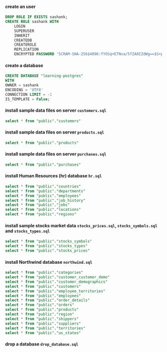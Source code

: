 #### create an user
```sql
DROP ROLE IF EXISTS sashank;
CREATE ROLE sashank WITH
    LOGIN
    SUPERUSER
    INHERIT
    CREATEDB
    CREATEROLE
    REPLICATION
    ENCRYPTED PASSWORD 'SCRAM-SHA-256$4096:fYOSq+ETNva/5fZA0IZdWg==$S+pTvjt2RlsvKL9Oyu4/JtmeCr9kMYna/vJlF3qKo/s=:sJ1XIwU559BGDg/xVsUiRMNAYpbEB4sIDADzi/NSOE0=';
```

#### create a database
```sql
CREATE DATABASE "learning-postgres"
WITH
OWNER = sashank
ENCODING = 'UTF8'
CONNECTION LIMIT = -1
IS_TEMPLATE = False;
```

#### install sample data files on server `customers.sql`
```sql
select * from "public"."customers"
```

#### install sample data files on server `products.sql`
```sql
select * from "public"."products"
```

#### install sample data files on server `purchases.sql`
```sql
select * from "public"."purchases"
```

#### install Human Resources (hr) database `hr.sql`
```sql
select * from "public"."countries"
select * from "public"."departments"
select * from "public"."employees"
select * from "public"."job_history"
select * from "public"."jobs"
select * from "public"."locations"
select * from "public"."regions"
```

#### install sample stocks market data `stocks_prices.sql`, `stocks_symbols.sql` and `stocks_types.sql`
```sql
select * from "public"."stocks_symbols"
select * from "public"."stocks_types"
select * from "public"."stocks_prices"
```

#### install Northwind database `northwind.sql`
```sql
select * from "public"."categories"
select * from "public"."customer_customer_demo"
select * from "public"."customer_demographics"
select * from "public"."customers"
select * from "public"."employee_territories"
select * from "public"."employees"
select * from "public"."order_details"
select * from "public"."orders"
select * from "public"."products"
select * from "public"."region"
select * from "public"."shippers"
select * from "public"."suppliers"
select * from "public"."territories"
select * from "public"."us_states"
```

#### drop a database `drop_database.sql`
```sql

```